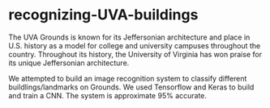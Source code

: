 # recognizing-UVA-buildings
The UVA Grounds is known for its Jeffersonian architecture and place in U.S. history as a model for college and university campuses throughout the country. Throughout its history, the University of Virginia has won praise for its unique Jeffersonian architecture.

We attempted to build an image recognition system to classify different buildlings/landmarks on Grounds. We used Tensorflow and Keras to build and train a CNN. The system is approximate 95% accurate.
